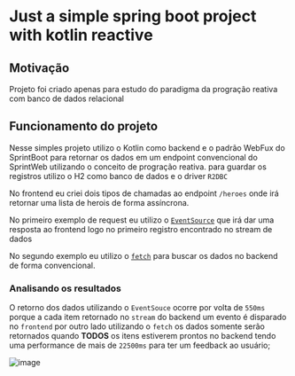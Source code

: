 # Just a simple spring boot project with kotlin reactive

## Motivação
Projeto foi criado apenas para estudo do paradigma da progração reativa com banco de dados relacional

## Funcionamento do projeto 
Nesse simples projeto utilizo o Kotlin como backend e o padrão WebFux do SprintBoot para retornar os dados em um endpoint convencional do SprintWeb utilizando o conceito de progração reativa. para guardar os registros utilizo o H2 como banco de dados e o driver `R2DBC`

No frontend eu criei dois tipos de chamadas ao endpoint `/heroes` onde irá retornar uma lista de herois de forma assíncrona.  

No primeiro exemplo de request eu utilizo o [`EventSource`](https://developer.mozilla.org/pt-BR/docs/Web/API/EventSource) que irá dar uma resposta ao frontend logo no primeiro registro encontrado no stream de dados

No segundo exemplo eu utilizo o [`fetch`](https://developer.mozilla.org/en-US/docs/Web/API/Fetch_API) para buscar os dados no backend de forma convencional.

### Analisando os resultados 

O retorno dos dados utilizando o `EventSouce` ocorre por volta de `550ms` porque a cada item retornado no `stream` do backend um evento é disparado no `frontend` por outro lado utilizando o `fetch` os dados somente serão retornados quando **TODOS** os itens estiverem prontos no backend tendo uma performance de mais de `22500ms` para ter um feedback ao usuário;

![image](https://user-images.githubusercontent.com/7342177/151296786-44ce2e5c-698a-4588-a69b-6b4b1e4d4da8.png)
